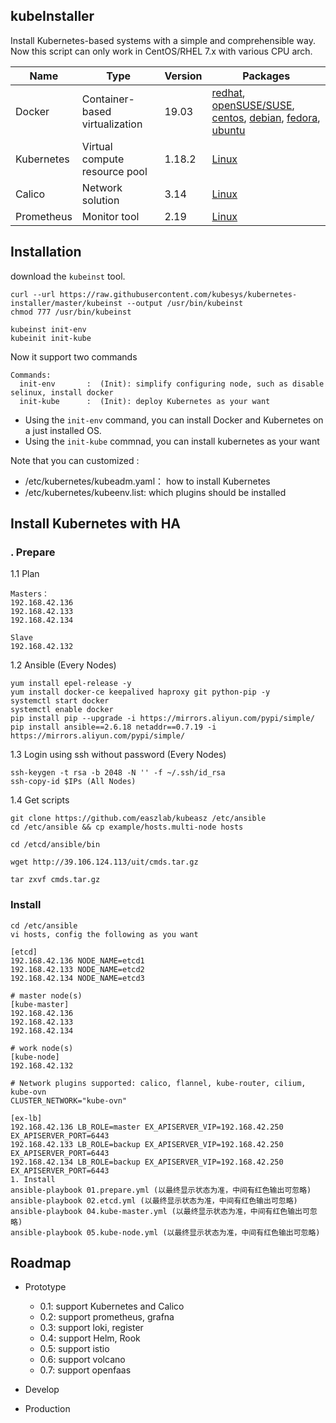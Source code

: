 ## kubeInstaller

Install Kubernetes-based systems with a simple and comprehensible way.
Now this script can only work in CentOS/RHEL 7.x with various CPU arch.


| Name        | Type      | Version |  Packages  |   
| ------      | ------    | ------  | ------      |
| Docker      | Container-based virtualization | 19.03   | [redhat](https://docs.docker.com/install/linux/docker-ee/rhel/), [openSUSE/SUSE](https://docs.docker.com/install/linux/docker-ee/suse/), [centos](https://docs.docker.com/install/linux/docker-ce/centos/), [debian](https://docs.docker.com/install/linux/docker-ce/debian/), [fedora](https://docs.docker.com/install/linux/docker-ce/fedora/), [ubuntu](https://docs.docker.com/install/linux/docker-ce/ubuntu/) |
| Kubernetes  | Virtual compute resource pool  | 1.18.2  | [Linux](https://docs.kubernetes.io/) |
| Calico      | Network solution        | 3.14  | [Linux](https://docs.projectcalico.org/v3.14/getting-started/kubernetes/) |
| Prometheus  | Monitor tool            | 2.19  | [Linux](https://github.com/prometheus/prometheus/) |


## Installation

download the `kubeinst` tool.

```
curl --url https://raw.githubusercontent.com/kubesys/kubernetes-installer/master/kubeinst --output /usr/bin/kubeinst
chmod 777 /usr/bin/kubeinst

kubeinst init-env
kubeinit init-kube
```

Now it support two commands

```
Commands:
  init-env       :	(Init): simplify configuring node, such as disable selinux, install docker
  init-kube      :	(Init): deploy Kubernetes as your want
```

- Using the `init-env` command, you can install Docker and Kubernetes on a just installed OS.
- Using the `init-kube` commnad, you can install kubernetes as your want


Note that you can customized :

- /etc/kubernetes/kubeadm.yaml： how to install Kubernetes
- /etc/kubernetes/kubeenv.list: which plugins should be installed


## Install Kubernetes with HA

### . Prepare

1.1 Plan

```
Masters：
192.168.42.136
192.168.42.133
192.168.42.134

Slave
192.168.42.132
```
1.2 Ansible (Every Nodes)

```
yum install epel-release -y
yum install docker-ce keepalived haproxy git python-pip -y
systemctl start docker
systemctl enable docker
pip install pip --upgrade -i https://mirrors.aliyun.com/pypi/simple/
pip install ansible==2.6.18 netaddr==0.7.19 -i https://mirrors.aliyun.com/pypi/simple/
```

1.3 Login using ssh without password (Every Nodes)

```
ssh-keygen -t rsa -b 2048 -N '' -f ~/.ssh/id_rsa
ssh-copy-id $IPs (All Nodes)
```

1.4 Get scripts

```
git clone https://github.com/easzlab/kubeasz /etc/ansible
cd /etc/ansible && cp example/hosts.multi-node hosts

cd /etcd/ansible/bin

wget http://39.106.124.113/uit/cmds.tar.gz

tar zxvf cmds.tar.gz
```

### Install

```
cd /etc/ansible
vi hosts, config the following as you want

[etcd]
192.168.42.136 NODE_NAME=etcd1
192.168.42.133 NODE_NAME=etcd2
192.168.42.134 NODE_NAME=etcd3

# master node(s)
[kube-master]
192.168.42.136
192.168.42.133
192.168.42.134

# work node(s)
[kube-node]
192.168.42.132

# Network plugins supported: calico, flannel, kube-router, cilium, kube-ovn
CLUSTER_NETWORK="kube-ovn"

[ex-lb]
192.168.42.136 LB_ROLE=master EX_APISERVER_VIP=192.168.42.250 EX_APISERVER_PORT=6443
192.168.42.133 LB_ROLE=backup EX_APISERVER_VIP=192.168.42.250 EX_APISERVER_PORT=6443
192.168.42.134 LB_ROLE=backup EX_APISERVER_VIP=192.168.42.250 EX_APISERVER_PORT=6443
1. Install
ansible-playbook 01.prepare.yml (以最终显示状态为准，中间有红色输出可忽略)
ansible-playbook 02.etcd.yml (以最终显示状态为准，中间有红色输出可忽略)
ansible-playbook 04.kube-master.yml (以最终显示状态为准，中间有红色输出可忽略)
ansible-playbook 05.kube-node.yml (以最终显示状态为准，中间有红色输出可忽略)
```

## Roadmap

- Prototype
  - 0.1: support Kubernetes and Calico
  - 0.2: support prometheus, grafna
  - 0.3: support loki, register
  - 0.4: support Helm, Rook
  - 0.5: support istio
  - 0.6: support volcano
  - 0.7: support openfaas
- Develop

- Production
